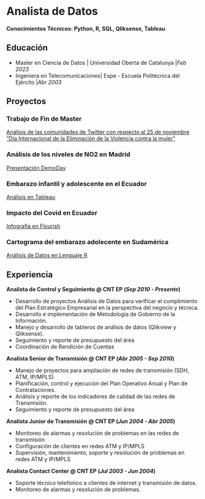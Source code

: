 # Analista de Datos

#### Conocimientos Técnicos: Python, R, SQL, Qliksense, Tableau

## Educación
-  Master en Ciencia de Datos     | Universidad Oberta de Catalunya  |_Feb 2023_								       		
-  Ingeniera en Telecomunicaciones| Espe - Escuela Politécnica del Ejército  |_Abr 2003_	 		        		

## Proyectos
### Trabajo de Fin de Master
[Análisis de las comunidades de Twitter con respecto al 25 de noviembre “Día Internacional de la Eliminación de la Violencia contra la mujer” ](https://openaccess.uoc.edu/handle/10609/148755)

### Análisis de los niveles de NO2 en Madrid
[Presentación DemoDay
](https://www.youtube.com/live/6Gz9yxC5o6A?si=nHjZMl1waa1q7fps )

### Embarazo infantil y adolescente en el Ecuador
[Análisis en Tableau
](https://public.tableau.com/app/profile/andrea.martinez6335/viz/EmbarazoinfantilyadolescenteenelEcuador/Nacional2)

### Impacto del Covid en Ecuador
[Infografía en Flourish](https://public.flourish.studio/story/1550365/)

### Cartograma del embarazo adolecente en Sudamérica
[Análisis de Datos en Lenguaje R](https://aemartineze.github.io/cartograma/)

## Experiencia
**Analista de Control y Seguimiento  @ CNT EP (_Sep 2010 - Presente_)**
- Desarrollo de proyectos Análisis de Datos para verificar el cumplimiento del Plan Estratégico Empresarial en la perspectiva del negocio y técnica.
- Desarrollo e implementación de Metodología de Gobierno de la Información.
- Manejo y desarrollo de tableros de análisis de datos (Qlikview y Qliksense).
- Seguimiento y reporte de presupuesto del área
- Coordinación de Rendición de Cuentas

**Analista Senior de Transmisión @ CNT EP (_Abr 2005 - Sep 2010_)**
-  Manejo de proyectos para ampliación de redes de transmisión (SDH, ATM, IP/MPLS).
-  Planificación, control y  ejecución del Plan Operativo Anual y Plan de Contrataciones.
-  Análisis y reporte de los indicadores de calidad de las redes de Transmisión.
-  Seguimiento y reporte de presupuesto del área

**Analista Junior de Transmisión @ CNT EP (_Jun 2004 - Abr 2005_)**
-  Monitoreo de alarmas y resolución de problemas en las redes de transmisión
-  Configuración de clientes en redes ATM y IP/MPLS
-  Supervisión, mantenimiento, soporte y resolución de problemas en redes ATM y IP/MPLS 


**Analista Contact Center @ CNT EP (_Jul 2003 - Jun 2004_)**
- Soporte técnico telefónico a clientes de internet y transmisión de datos.
- Monitoreo de alarmas y resolución de problemas.
  





